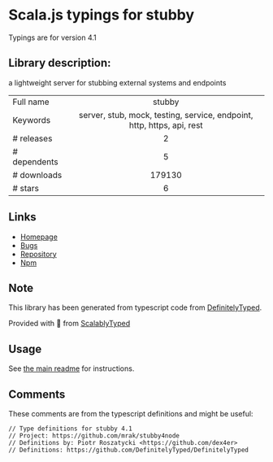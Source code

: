 
# Scala.js typings for stubby

Typings are for version 4.1

## Library description:
a lightweight server for stubbing external systems and endpoints

|                    |                 |
| ------------------ | :-------------: |
| Full name          | stubby |
| Keywords           | server, stub, mock, testing, service, endpoint, http, https, api, rest |
| # releases         | 2 |
| # dependents       | 5 |
| # downloads        | 179130 |
| # stars            | 6 |

## Links
- [Homepage](https://github.com/mrak/stubby4node)
- [Bugs](https://github.com/mrak/stubby4node)
- [Repository](https://github.com/mrak/stubby4node)
- [Npm](https://www.npmjs.com/package/stubby)
    


## Note
This library has been generated from typescript code from [DefinitelyTyped](https://definitelytyped.org).

Provided with :purple_heart: from [ScalablyTyped](https://github.com/oyvindberg/ScalablyTyped)

## Usage
See [the main readme](../../readme.md) for instructions.

## Comments

These comments are from the typescript definitions and might be useful:
```
// Type definitions for stubby 4.1
// Project: https://github.com/mrak/stubby4node
// Definitions by: Piotr Roszatycki <https://github.com/dex4er>
// Definitions: https://github.com/DefinitelyTyped/DefinitelyTyped

```

